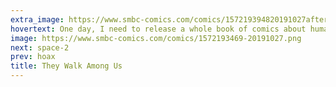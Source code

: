 ```yaml
---
extra_image: https://www.smbc-comics.com/comics/157219394820191027after.png
hovertext: One day, I need to release a whole book of comics about humans winning by being gross.
image: https://www.smbc-comics.com/comics/1572193469-20191027.png
next: space-2
prev: hoax
title: They Walk Among Us
---
```

